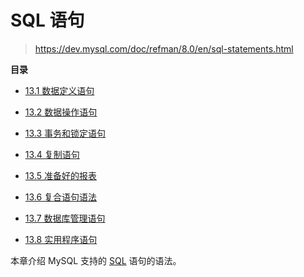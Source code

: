 # SQL 语句

> https://dev.mysql.com/doc/refman/8.0/en/sql-statements.html

**目录**

- [13.1 数据定义语句](数据存储/MySQL8/MySQL-Server-参考手册/SQL语句/数据定义语句/)

- [13.2 数据操作语句](数据存储/MySQL8/MySQL-Server-参考手册/SQL语句/数据操作语句/)

- [13.3 事务和锁定语句](https://dev.mysql.com/doc/refman/8.0/en/sql-transactional-statements.html)

- [13.4 复制语句](https://dev.mysql.com/doc/refman/8.0/en/sql-replication-statements.html)

- [13.5 准备好的报表](https://dev.mysql.com/doc/refman/8.0/en/sql-prepared-statements.html)

- [13.6 复合语句语法](https://dev.mysql.com/doc/refman/8.0/en/sql-compound-statements.html)

- [13.7 数据库管理语句](https://dev.mysql.com/doc/refman/8.0/en/sql-server-administration-statements.html)

- [13.8 实用程序语句](https://dev.mysql.com/doc/refman/8.0/en/sql-utility-statements.html)

  

本章介绍 MySQL 支持的 [SQL](https://dev.mysql.com/doc/refman/8.0/en/glossary.html#glos_sql) 语句的语法。